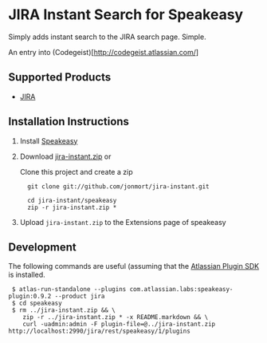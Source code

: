 JIRA Instant Search for Speakeasy
======================
Simply adds instant search to the JIRA search page. Simple. 

An entry into (Codegeist)[http://codegeist.atlassian.com/]


Supported Products
------------------
* [JIRA](http://www.atlassian.com/software/jira/)


Installation Instructions
-------------------------

1. Install [Speakeasy](http://confluence.atlassian.com/display/DEVNET/Speakeasy+Install+Guide)
2. Download [jira-instant.zip](https://github.com/downloads/jonmort/jira-instant/jira-instant.zip) or 

    Clone this project and create a zip 

         git clone git://github.com/jonmort/jira-instant.git
    
         cd jira-instant/speakeasy
         zip -r jira-instant.zip * 
         
4. Upload `jira-instant.zip` to the Extensions page of speakeasy



Development
-----------

The following commands are useful (assuming that the [Atlassian Plugin SDK](http://confluence.atlassian.com/display/DEVNET/Developing+your+Plugin+using+the+Atlassian+Plugin+SDK) is installed.

     $ atlas-run-standalone --plugins com.atlassian.labs:speakeasy-plugin:0.9.2 --product jira 
     $ cd speakeasy
     $ rm ../jira-instant.zip && \
        zip -r ../jira-instant.zip * -x README.markdown && \
        curl -uadmin:admin -F plugin-file=@../jira-instant.zip http://localhost:2990/jira/rest/speakeasy/1/plugins
